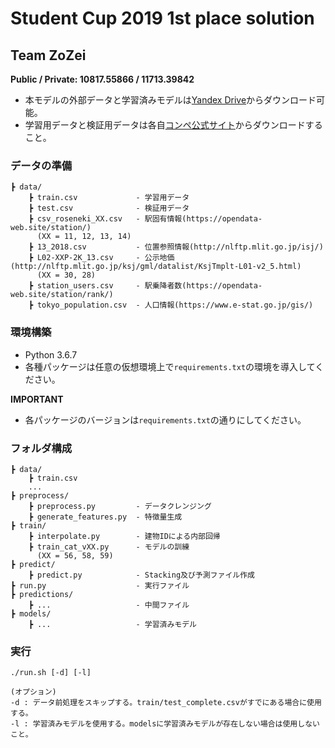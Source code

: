 # Student Cup 2019 1st place solution
## Team ZoZei

**Public / Private:  10817.55866 / 11713.39842**

- 本モデルの外部データと学習済みモデルは[Yandex Drive](https://yadi.sk/d/cYsRzT4nMIRLqg)からダウンロード可能。
- 学習用データと検証用データは各自[コンペ公式サイト](https://signate.jp/competitions/182/data)からダウンロードすること。

### データの準備
```
┣ data/
    ┣ train.csv             - 学習用データ
    ┣ test.csv              - 検証用データ
    ┣ csv_roseneki_XX.csv   - 駅固有情報(https://opendata-web.site/station/)
      (XX = 11, 12, 13, 14)
    ┣ 13_2018.csv           - 位置参照情報(http://nlftp.mlit.go.jp/isj/)
    ┣ L02-XXP-2K_13.csv     - 公示地価(http://nlftp.mlit.go.jp/ksj/gml/datalist/KsjTmplt-L01-v2_5.html)
      (XX = 30, 28)
    ┣ station_users.csv     - 駅乗降者数(https://opendata-web.site/station/rank/)
    ┣ tokyo_population.csv  - 人口情報(https://www.e-stat.go.jp/gis/)
```

### 環境構築

- Python 3.6.7
- 各種パッケージは任意の仮想環境上で`requirements.txt`の環境を導入してください。

**IMPORTANT**
- 各パッケージのバージョンは`requirements.txt`の通りにしてください。


### フォルダ構成
```
┣ data/
    ┣ train.csv
    ...
┣ preprocess/
    ┣ preprocess.py         - データクレンジング
    ┣ generate_features.py  - 特徴量生成
┣ train/
    ┣ interpolate.py        - 建物IDによる内部回帰
    ┣ train_cat_vXX.py      - モデルの訓練
      (XX = 56, 58, 59)
┣ predict/
    ┣ predict.py            - Stacking及び予測ファイル作成
┣ run.py                    - 実行ファイル
┣ predictions/
    ┣ ...                   - 中間ファイル
┣ models/
    ┣ ...                   - 学習済みモデル
```

### 実行
```
./run.sh [-d] [-l]

(オプション)
-d : データ前処理をスキップする。train/test_complete.csvがすでにある場合に使用する。
-l : 学習済みモデルを使用する。modelsに学習済みモデルが存在しない場合は使用しないこと。
```
